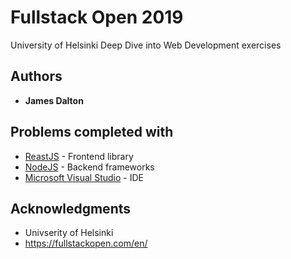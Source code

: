 # Fullstack Open 2019

University of Helsinki Deep Dive into Web Development exercises

## Authors

* **James Dalton**

## Problems completed with

* [ReastJS](https://reactjs.org) - Frontend library
* [NodeJS](https://nodejs.org) - Backend frameworks
* [Microsoft Visual Studio](https://code.visualstudio.com) - IDE

## Acknowledgments

* Univserity of Helsinki
* https://fullstackopen.com/en/
